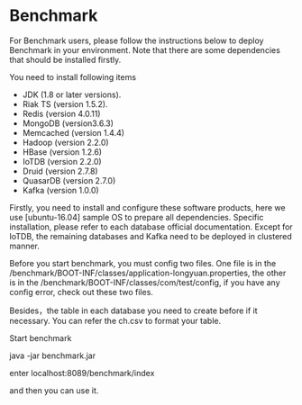 # Benchmark
For Benchmark users, please follow the instructions below to deploy Benchmark in your environment. Note that there are some dependencies that should be installed firstly.

You need to install following items
- JDK (1.8 or later versions).
- Riak TS (version 1.5.2).
- Redis (version 4.0.11)
- MongoDB (version3.6.3)
- Memcached (version 1.4.4)
- Hadoop (version 2.2.0)
- HBase (version 1.2.6)
- IoTDB (version 2.2.0)
- Druid (version 2.7.8)
- QuasarDB (version 2.7.0)
- Kafka (version 1.0.0)

Firstly, you need to install and configure these software products, here we use [ubuntu-16.04] sample OS to prepare all dependencies. Specific installation, please refer to each database official documentation. Except for IoTDB, the remaining databases and Kafka need to be deployed in clustered manner.

Before you start benchmark, you must config two files. One file is in the /benchmark/BOOT-INF/classes/application-longyuan.properties, the other is in the /benchmark/BOOT-INF/classes/com/test/config, if you have any config error, check out these two files.

Besides，the table in each database you need to create before if it necessary. You can refer the ch.csv to format your table. 




Start benchmark

java -jar  benchmark.jar

enter localhost:8089/benchmark/index

and then you can use it.
